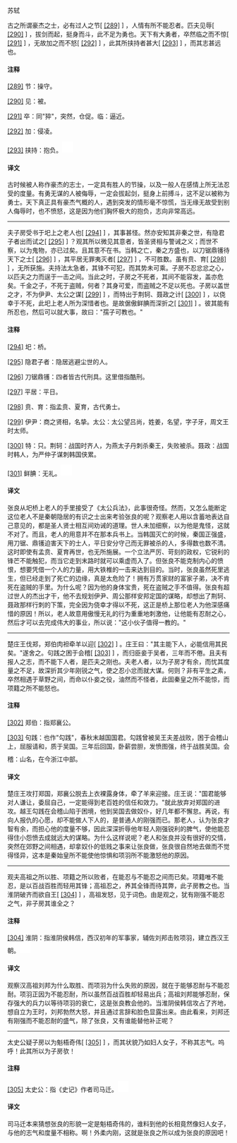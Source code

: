
苏轼

古之所谓豪杰之士，必有过人之节[
[\[289\]](#note_289)
] ，人情有所不能忍者。匹夫见辱[
[\[290\]](#note_290)
]
，拔剑而起，挺身而斗，此不足为勇也。天下有大勇者，卒然临之而不惊[
[\[291\]](#note_291)
] ，无故加之而不怒[
[\[292\]](#note_292)
] ，此其所挟持者甚大[
[\[293\]](#note_293)
] ，而其志甚远也。

#### 注释 

[\[289\]](#noteBack_289)
节：操守。

[\[290\]](#noteBack_290)
见：被。

[\[291\]](#noteBack_291)
卒：同"猝"，突然，仓促。临：逼近。

[\[292\]](#noteBack_292)
加：侵凌。

[\[293\]](#noteBack_293)
挟持：抱负。![ft](media/Image00002.jpg)

#### 译文 

古时候被人称作豪杰的志士，一定具有胜人的节操，以及一般人在感情上所无法忍受的度量。有勇无谋的人被侮辱，一定会拔起剑，挺身上前搏斗，这不足以被称为勇士。天下真正具有豪杰气概的人，遇到突发的情形毫不惊慌，当无缘无故受到别人侮辱时，也不愤怒，这是因为他们胸怀极大的抱负，志向非常高远。

------------------------------------------------------------------------

夫子房受书于圯上之老人也[
[\[294\]](#note_294)
] ，其事甚怪。然亦安知其非秦之世，有隐君子者出而试之[
[\[295\]](#note_295)
]
？观其所以微见其意者，皆圣贤相与警诫之义；而世不察，以为鬼物，亦已过矣。且其意不在书。当韩之亡，秦之方盛也，以刀锯鼎镬待天下之士[
[\[296\]](#note_296)
] ，其平居无罪夷灭者[
[\[297\]](#note_297)
] ，不可胜数。虽有贲、育[
[\[298\]](#note_298)
]
，无所获施。夫持法太急者，其锋不可犯，而其势未可乘。子房不忍忿忿之心，以匹夫之力而逞于一击之间。当此之时，子房之不死者，其间不能容发，盖亦危矣。千金之子，不死于盗贼，何者？其身可爱，而盗贼之不足以死也。子房以盖世之才，不为伊尹、太公之谋[
[\[299\]](#note_299)
] ，而特出于荆轲、聂政之计[
[\[300\]](#note_300)
]
，以侥幸于不死，此圯上老人所为深惜者也。是故倨傲鲜腆而深折之[
[\[301\]](#note_301)
] 。彼其能有所忍也，然后可以就大事，故曰："孺子可教也。"

#### 注释 

[\[294\]](#noteBack_294)
圯：桥。

[\[295\]](#noteBack_295)
隐君子者：隐居逃避尘世的人。

[\[296\]](#noteBack_296)
刀锯鼎镬：四者皆古代刑具。这里借指酷刑。

[\[297\]](#noteBack_297)
平居：平日。

[\[298\]](#noteBack_298)
贲、育：指孟贲、夏育，古代勇士。

[\[299\]](#noteBack_299)
伊尹：商之贤相，名挚。太公：太公望吕尚，姓姜，名望，字子牙，周文王时太师。

[\[300\]](#noteBack_300)
特：只。荆轲：战国时齐人，为燕太子丹刺杀秦王，失败被杀。聂政：战国时韩人，为严仲子谋刺韩国侠累。

[\[301\]](#noteBack_301)
鲜腆：无礼。![ft](media/Image00002.jpg)

#### 译文 

张良从圯桥上老人的手里接受了《太公兵法》，此事很奇怪。然而，又怎么能断定这位老人不是秦朝隐居的有识之士出来考验张良的呢？观察老人用以含蓄地表达自己意见的，都是圣人贤士相互间劝诫的道理。世人未加细察，以为他是鬼怪，这就不对了。而且，老人的用意并不在那本兵书上。当韩国灭亡的时候，秦国正强盛，用刀锯、鼎镬迫害天下的士人，平日安分守己而无罪被杀的人，多得数也数不清。这时即使有孟贲、夏育再世，也无所施展。一个立法严厉、苛刻的政权，它锐利的锋芒不能触犯，而当它走到末路时就可以乘虚而入了。但张良不能克制内心的愤恨，想要凭借一个人的力量，用大铁椎的一击来达到目的。当时，张良虽然死里逃生，但已经走到了死亡的边缘，真是太危险了！拥有万贯家财的富家子弟，决不肯死在盗贼的手里。为什么呢？因为他的身体宝贵，死在盗贼之手不值得。张良有超过世人的杰出才干，他不去规划伊尹、周公那样安邦定国的谋略，却想出了荆轲、聂政那样行刺的下策，完全因为侥幸才得以不死，这正是桥上那位老人为他深感痛惜的原因！所以，老人故意用傲慢无礼的行为重重地刺激他，让他能有忍耐之心，然后才可以去完成伟大的事业，所以说："这小伙子值得一教的。"

------------------------------------------------------------------------

楚庄王伐郑，郑伯肉袒牵羊以迎[
[\[302\]](#note_302)
]
。庄王曰："其主能下人，必能信用其民矣。"遂舍之。句践之困于会稽[
[\[303\]](#note_303)
]
，而归臣妾于吴者，三年而不倦。且夫有报人之志，而不能下人者，是匹夫之刚也。夫老人者，以为子房才有余，而忧其度量之不足，故深折其少年刚锐之气，使之忍小忿而就大谋。何则？非有平生之素，卒然相遇于草野之间，而命以仆妾之役，油然而不怪者，此固秦皇之所不能惊，而项籍之所不能怒也。

#### 注释 

[\[302\]](#noteBack_302)
郑伯：指郑襄公。

[\[303\]](#noteBack_303)
句践：也作"勾践"，春秋末越国国君。勾践曾被吴王夫差战败，困于会稽山上，屈服请和，质于吴国。三年后回国，卧薪尝胆，发愤图强，终于战胜吴国。会稽：山名，在今浙江中部。![ft](media/Image00002.jpg)

#### 译文 

楚庄王攻打郑国，郑襄公脱去上衣裸露身体，牵了羊来迎接。庄王说："国君能够对人谦让，委屈自己，一定能得到老百姓的信任和效力。"就此放弃对郑国的进攻。越王勾践在会稽山陷于困境，他到吴国去做奴仆，好几年都不懈怠。再说，有向人报仇的心愿，却不能做人下人的，是普通人的刚强而已。那老人，认为张良才智有余，而担心他的度量不够，因此深深折辱他年轻人刚强锐利的脾气，使他能忍得住小怨愤去成就远大的谋略。为什么这样说呢？老人和张良并没有很好的交情，突然在郊野之间相遇，却拿奴仆的低贱之事来让张良做，张良很自然地去做而不觉得怪异，这本是秦始皇所不能使他惊惧和项羽所不能激怒他的原因。

------------------------------------------------------------------------

观夫高祖之所以胜、项籍之所以败者，在能忍与不能忍之间而已矣。项籍唯不能忍，是以百战百胜而轻用其锋；高祖忍之，养其全锋而待其弊，此子房教之也。当淮阴破齐而欲自王[
[\[304\]](#note_304)
]
，高祖发怒，见于词色。由是观之，犹有刚强不能忍之气，非子房其谁全之？

#### 注释 

[\[304\]](#noteBack_304)
淮阴：指淮阴侯韩信，西汉初年的军事家，辅佐刘邦击败项羽，建立西汉王朝。![ft](media/Image00002.jpg)

#### 译文 

观察汉高祖刘邦为什么取胜、而项羽为什么失败的原因，就在于能够忍耐与不能忍耐。项羽正因为不能忍耐，所以虽然百战百胜却轻易出兵；高祖刘邦能够忍耐，保存强大的兵力以等待项羽的衰亡，这是张良教会他的。当淮阴侯韩信攻占了齐地，想自立为王时，刘邦勃然大怒，并且通过言辞和脸色显露出来。由此看来，刘邦还有刚强而不能忍耐的盛气，除了张良，又有谁能替他补正呢？

------------------------------------------------------------------------

太史公疑子房以为魁梧奇伟[
[\[305\]](#note_305)
]
，而其状貌乃如妇人女子，不称其志气。呜呼！此其所以为子房欤！

#### 注释 

[\[305\]](#noteBack_305)
太史公：指《史记》作者司马迁。![ft](media/Image00002.jpg)

#### 译文 

司马迁本来猜想张良的形貌一定是魁梧奇伟的，谁料到他的长相竟然像妇人女子，与他的志气和度量不相称。啊！外柔内刚，这就是张良之所以成为张良的原因吧！

